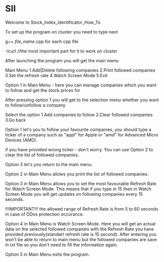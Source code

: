 # SII
Welcome to Stock_Index_Identificator_How_To

To set up the program on cluster you need to type next

g++ *file_name*.cpp for each cpp file
 
-lcurl //the most important part for it to work on cluster


After launching the program you will get the main menu

Main Menu
1.Add|Delete following companies
2.Print followed companies
3.Set the refresh rate
4.Watch Screen Mode
5.Exit

Option 1 in Main Menu - here you can manage companies which you want to follow and get the stock prices for

After pressing option 1 you will get to the selection menu whether you want to follow/unfollow a company

Select the option
1.Add companies to follow
2.Clear followed companies
3.Go back

Option 1 let's you to follow your favourite companies, you should type a ticker of a company such as "appl" for Apple or "amd" for Advanced Micro Devices (AMD).

if you have provided wrong ticker - don't worry. You can use Option 2 to clear the list of followed companies. 

Option 3 let's you return to the main menu.

Option 2 in Main Menu allows you print the list of followed companies.

Option 3 in Main Menu allows you to set the most favourable Refresh Rate for Watch Screen Mode. This means that if you type in 15 then in Watch Screen Mode you will get updates on following companies every 15 seconds. 

!!!IMPORTANT!!! the allowed range of Refresh Rate is from 5 to 60 seconds in case of DDos protection occurance.

Option 4 in Main Menu is Watch Screen Mode. Here you will get an actual data on the selected followed companies with the Refresh Rate you have provided previously(standart refresh rate is 15 second). After entering you won't be able to return to main menu but the followed companies are save in txt file so you don't need to fill the information again.

Option 5 in Main Menu exits the program.






